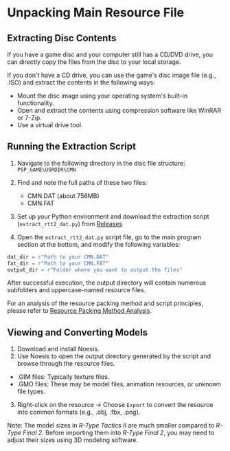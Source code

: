 # Unpacking Main Resource File

## Extracting Disc Contents

If you have a game disc and your computer still has a CD/DVD drive, you can directly copy the files from the disc to your local storage.

If you don't have a CD drive, you can use the game's disc image file (e.g., .ISO) and extract the contents in the following ways:

- Mount the disc image using your operating system's built-in functionality.
- Open and extract the contents using compression software like WinRAR or 7-Zip.
- Use a virtual drive tool.

## Running the Extraction Script

1. Navigate to the following directory in the disc file structure: `PSP_GAME\USRDIR\CMN`
2. Find and note the full paths of these two files:
   - CMN.DAT (about 756MB)
   - CMN.FAT

3. Set up your Python environment and download the extraction script (`extract_rtt2_dat.py`) from [Releases](https://github.com/BLACKujira/RTF2ModdingGuide/releases)

4. Open the `extract_rtt2_dat.py` script file, go to the main program section at the bottom, and modify the following variables:

```python
dat_dir = r"Path to your CMN.DAT"
fat_dir = r"Path to your CMN.FAT"
output_dir = r"Folder where you want to output the files"
```

After successful execution, the output directory will contain numerous subfolders and uppercase-named resource files.

For an analysis of the resource packing method and script principles, please refer to [Resource Packing Method Analysis](./ResourcePackingAnalysis.md).

## Viewing and Converting Models

1. Download and install Noesis.
2. Use Noesis to open the output directory generated by the script and browse through the resource files.
- .GIM files: Typically texture files.
- .GMO files: These may be model files, animation resources, or unknown file types.
3. Right-click on the resource → Choose `Export` to convert the resource into common formats (e.g., .obj, .fbx, .png).

Note: The model sizes in *R-Type Tactics II* are much smaller compared to *R-Type Final 2*. Before importing them into *R-Type Final 2*, you may need to adjust their sizes using 3D modeling software.
